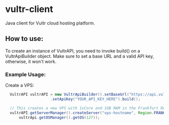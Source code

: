 # vultr-client
Java client for Vultr cloud hosting platform.

## How to use:
To create an instance of VultrAPI, you need to invoke build() on a VultrApiBuilder object. Make sure to set a base URL and a valid API key, otherwise, it won't work.

### Example Usage: 
Create a VPS:
```java
  VultrAPI vultrAPI = new VultrApiBuilder().setBaseUrl("https://api.vultr.com")
                    .setApiKey("YOUR_API_KEY_HERE").build();

  // This creates a new VPS with 1vCore and 1GB RAM in the Frankfurt Region and installs CentOS (id: 127 from API)
  vultrAPI.getServerManager().createServer("vps-hostname", Region.FRANKFURT, ServerPlan.CC_1vCore_1GB,
      vultrApi.getOSManager().getOS(127));
```
